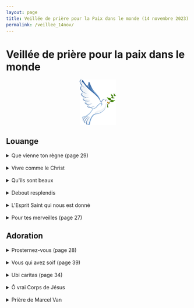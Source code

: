 ```yaml
---
layout: page
title: Veillée de prière pour la Paix dans le monde (14 novembre 2023)
permalink: /veillee_14nov/
---
```

# Veillée de prière pour la paix dans le monde

<p align="center">
  <img src="image.png" width="20%">
</p>

## Louange


<details>
<summary> Que vienne ton règne (page 29) </summary>
  <br>
  <b>
R. Que vienne ton règne,<br>
Que ton Nom soit sanctifié,<br>
Sur la terre comme au ciel,<br>
Que ta volonté soit faite.<br>
Que coule en torrents<br>
Ton Esprit de vérité.<br>
Donne-nous ton espérance,<br>
Ton amour, ta sainteté.<br>
</b>
<br>
1/ Qui pourrait nous séparer<br>
De ton amour immense ?<br>
Qui pourrait nous détourner<br>
De ta miséricorde ?<br>
<br>
2/ Tu habites nos louanges,<br>
Tu inspires nos prières,<br>
Nous attires en ta présence<br>
Pour nous tourner vers nos frères.<br>
<br>
Pont :<br>
Délivre-nous de tout mal,<br>
Donne la paix à ce temps !<br>
Libère-nous du péché,<br>
Toi qui fais miséricorde !<br>
Rassure-nous dans l’épreuve,<br>
Nous espérons ton Royaume !<br>
Tu nous promets le bonheur,<br>
L’Avènement de Jésus !<br>
<br>
3/ Tu seras notre lumière,<br>
Il n’y aura plus de nuit.<br>
Ton Nom sera sur nos lèvres,<br>
De larmes, il n’y aura plus.<br>

</details>

<br>
<details>
<summary> Vivre comme le Christ </summary>
 <br>
 <b>
R. Vivre comme le Christ, toujours livré à l’amour,<br>
Pour aller son chemin de vie,<br>
Dans la confiance, la force et la louange.<br>
</b>
<br>
1/ Ne soyez pas ces ombres d’hommes<br>
Qui vont devant eux au hasard.<br>
Mais faites fructifier en vous<br>
Les dons que Dieu vous a donnés pour vivre.<br>
<br>
2/ Pour préparer votre avenir,<br>
Demandez simplement à̀ Dieu<br>
La force de bien accomplir<br>
Tout ce qu’il attendra de nous pour vivre<br>
<br>
3/ Tant que le souffle nous tient vie,<br>
Il nous faut bénir notre Dieu<br>
Nous chanterons sans nous lasser<br>
Son infinie miséricorde pour vivre<br>
<br>
4/ Soyez compatissants et bons<br>
Pour tous ceux qui souffrent et qui pleurent<br>
Vous savez que votre bonheur<br>
Est de semer la joie de Dieu pour vivre<br>
<br>
5/ Avec un cœur plein de confiance,<br>
Remettez à Dieu votre vie<br>
Ayez foi en sa providence,<br>
C’est son amour qui nous conduit pour vivre.<br>
<br>
</details>

<br>
<details>
<summary> Qu'ils sont beaux </summary>
 <br>

1/ Qu'ils sont beaux sur toutes les montagnes <br>
Les pieds de celui qui porte la nouvelle <br>
Qui annonce la paix, la joie, la délivrance <br>
Et qui te dit que ton Dieu règne <br>
Qu'ils sont beaux sur toutes les montagnes <br>
Les pieds de celui qui porte la nouvelle <br>
Qui annonce la paix, la joie, la délivrance <br>
Et qui te dit que ton Dieu règne <br>
<br>
<b>
R. Eclatez tous en criant de joie <br>
Car le Seigneur a racheté son peuple <br>
Il nous a libéré du joug de l'esclavage <br>
Et nous a donné son esprit <br>
</b>
<br>
2/ Réveille-toi, ô Jérusalem <br>
Revêtue de tes habits de fête <br>
Et secoue ta poussière, avance vers ton Dieu <br>
Car il a consolé son peuple <br>
Réveille-toi, ô Jérusalem <br>
Revêtue de tes habits de fête <br>
Et secoue ta poussière, avance vers ton Dieu <br>
Car il a consolé son peuple <br>
<br>
3/ Oh écoutez l'arbre des guetteurs <br>
Ils élèvent la voix <br>
Et ils crient d'allégresse <br>
Car de leurs propres yeux <br>
Ils ont vu le Seigneur <br>
Revenir en gloire à Sion <br>
Oh écoutez l'arbre des guetteurs <br>
Ils élèvent la voix <br>
Et ils crient d'allégresse <br>
Car de leurs propres yeux <br>
Ils ont vu le Seigneur <br>
Revenir en gloire à Sion <br>
<br>
</details>

<br>
<details>
<summary> Debout resplendis </summary>
 <br>
1/ Debout, resplendis, car voici ta lumière,<br>
Et sur toi la gloire du Seigneur (bis).<br>
Lève les yeux et regarde au loin,<br>
Que ton coeur tressaille d’allégresse.<br>
Voici tes fils qui reviennent vers toi,<br>
Et tes filles portées sur la hanche.<br>
<br>
<b>
R.Jérusalem, Jérusalem,<br>
Quitte ta robe de tristesse !<br>
Jérusalem, Jérusalem,<br>
Chante et danse pour ton Dieu!<br>
</b>
<br>
2/ Toutes les nations marcheront vers ta lumière,<br>
Et les Roys à ta clarté naissante (bis).<br>
De nombreux troupeaux de chameaux te couvriront,<br>
Les trésors des mers afflueront vers toi,<br>
Ils viendront d’Epha, de Saba, de Qédar,<br>
Faisant monter vers Dieu la louange.<br>
<br>
3/ Les fils d’étrangers rebâtiront tes remparts,<br>
Et leurs Roys passeront par tes portes (bis).<br>
Je ferai de toi un sujet de joie,<br>
On t’appellera « Ville du Seigneur ».<br>
Les jours de ton deuil seront tous accomplis,<br>
Parmi les nations tu me glorifieras.<br>

</details>

<br>
<details>
<summary> L'Esprit Saint qui nous est donné </summary>
 <br>
<b>
R. L’Esprit Saint qui nous est donné<br>
Fait de nous tous des fils de Dieu<br>
Appelés à la liberté,<br>
Glorifions Dieu par notre vie !<br>
</b>
<br>
1/ Nés de l’amour de notre Dieu,<br>
Fils de lumière, sel de la terre,<br>
Ferments d’amour au cœur du monde<br>
Par la puissance de l’Esprit.<br>
<br>
2/ À son image, il nous a faits<br>
Pour nous aimer comme il nous aime,<br>
Sa ressemblance reste gravée<br>
Au fond des cœurs de ceux qui l’aiment.<br>
<br>
3/ Tous ceux qu’anime l’Esprit Saint<br>
Sont délivrés de toute peur<br>
Et désormais fils adoptifs,<br>
Ils sont devenus fils du Père.<br>
<br>
4/ N’ayons pas peur d’être des saints<br>
Puisque le Christ nous a aimés,<br>
Ouvrons les portes à l’espérance,<br>
Soyons des témoins de sa paix !<br>
<br>
5/ À nos côtés se tient Marie<br>
Mère du Christ, Mère des hommes,<br>
Notre soutien et notre guide<br>
Dans notre marche vers son Fils.<br>

</details>

<br>
<details>
<summary> Pour tes merveilles (page 27) </summary>
 <br>
<b>
R. Pour tes merveilles, <br>
Je veux chanter ton Nom, <br>
Proclamer combien tu es bon ! <br>
De toi et de toi seul, Seigneur, <br>
Dépend mon sort, <br>
Ô mon roi, mon Dieu je t’adore. <br>
</b>
<br>
1/ Quand je t’appelle dans la détresse, <br>
Sensible à mon cri tu t’abaisses, <br>
Ta droite douce et forte me redresse, <br>
Contre ton sein me tient sans cesse. <br>
<br>
2/ À ta tendresse je m’abandonne, <br>
Car sûre est ta miséricorde. <br>
Qui comme toi, Seigneur, sauve et pardonne ? <br>
Pas de salut que tu n’accordes ! <br>
<br>
3/ Je ne peux vivre qu’en ta présence, <br>
Que ne me soit cachée ta face ! <br>
Ne déçois pas, Seigneur, mon espérance : <br>
À tout jamais je rendrai grâce. <br>

 </details>


## Adoration

<details>
<summary> Prosternez-vous (page 28)</summary>
 <br>
 1/ Prosternez-vous devant votre Roi, adorez-le de tout votre cœur. <br>
Faites monter vers sa majesté des chants de gloire pour votre Roi des rois ! <br>
<br>
2/ Déposez-lui, toute votre vie, accueillez-le, il est le Sauveur ! <br>
Reconnaissez son Immensité, sa Vérité, sa Puissance et sa Gloire ! <br>
</details>

<br>
<details>
<summary> Vous qui avez soif (page 39) </summary>

<br>
<b>
 Vous qui avez soif, venez à moi et buvez <br>
Car de mon cœur ouvert jaillira le fleuve qui donne la vie. (bis) <br>
</b>
<br>
1/ Que soient remplis d’allégresse les déserts, <br>
Que la steppe exulte et fleurisse, qu’elle se couvre de fleurs et soit en fête :
La splendeur de Dieu lui est donnée. <br>
<br>
2/ Affermissez les mains et les genoux affaiblis, <br>
Dites aux cœurs défaillants : soyez forts, ne craignez pas, voici votre Dieu. C’est lui qui vient vous sauver ! <br>
<br>
4/ En ce jour-là s’ouvriront les yeux des aveugles,<br>
Les oreilles des sourds entendront ; alors le boiteux bondira comme un cerf, et le muet criera de joie.<br>
<br>
5/ Ce jour-là dans le désert les eaux jailliront, <br>
Et les torrents dans la steppe. La terre brûlée deviendra un verger, Le pays de la soif un jardin. <br>
<br>
6/ Dieu tracera un chemin, une voie sacrée ; <br>
Les insensés n’y passeront pas. Tous les rachetés du Seigneur y marcheront, Dieu lui-même les conduira. <br>


</details>

<br>
<details>
<summary> Ubi caritas (page 34)</summary>
 <br>
<b>
  R. Ubi caritas et amor, <br>
  Ubi caritas Deus ibi est <br>
  </b>
  <br>
  1/ Ce n’est pas nous qui avons aimé Dieu,<br>
  Mais c’est Lui qui nous aimés le premier,<br>
  Et qui a envoyé son fils en victime offerte pour nos péchés.<br>
  <br>
  2/ Si Dieu nous a aimés ainsi,<br>
  Nous devons aussi nous aimer les uns les autres,<br>
  Dieu, personne ne l’a jamais contemplés;<br>
  Si nous nous aimons les uns les autres,<br>
  Dieu demeure en nous.<br>
  <br>
  3/ En ceci s’est manifesté l’amour de Dieu pour nous,<br>
  Dieu a envoyé son fils unique dans le monde,<br>
  Afin que nous vivions par Lui,<br>
  Il nous a donné son Esprit.<br>
  <br>
  5/ Celui qui n’aime pas son frère qu’il voit, <br>
  Ne saurait aimer le Dieu qu’il ne voit pas. <br>
  Voilà le commandement que nous avons reçu de Lui: <br>
  Que celui qui aime Dieu aime aussi son frère. <br>



</details>


<br>
<details>
<summary> Ô vrai Corps de Jésus </summary>
 <br>
  Vrai corps de Jésus <br>
Immolé pour nous sur la croix <br>
Toi dont le coté transpercé <br>
Laissa jaillir le sang et l’eau. <br>
Nous t’adorons, nous te contemplons <br>
Fais nous gouter la joie du ciel, <br>
Maintenant et au combat de la mort. <br>
Ô doux Jésus, ô Fils de Marie, <br>
Nous t’adorons et nous te contemplons <br>
Ô doux Jésus. <br>


</details>



<br>
<details>
<summary> Prière de Marcel Van </summary>
 <br>

Seigneur Jésus, aie compassion de la France,<br>
daigne l'étreindre dans ton Amour<br>
et lui en montrer toute la tendresse.<br>
Fais que, remplie d'Amour pour toi,<br>
elle contribue à te faire aimer de toutes les nations de la terre.<br>
Ô Amour de Jésus, nous prenons ici l'engagement de te rester à jamais fidèles<br>
et de travailler d'un cœur ardent à répandre ton Règne dans tout l'univers.<br>
<br>
Amen<br>

</details>


